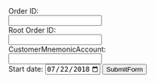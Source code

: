 <!DOCTYPE html>
<html>
    <head>
        <title>Basic Web Page</title>
    </head>
    <body>
		<form action="http://localhost:5000/api/v1/resources/books/all" name="myForm" method="post">
			<label for="orderid">Order ID: </label><br>
			<input type="text" id="orderid" name="orderid"><br>
			<label for="rootorderid">Root Order ID: </label><br>
			<input type="text" id="rootorderid" name="rootorderid"><br>
			<label for="custmnemonicaccount">CustomerMnemonicAccount: </label><br>
			<input type="text" id="custmnemonicaccount" name="custmnemonicaccount"><br>
			<label for="start">Start date:</label>
			<input type="date" id="start" name="trip-start" value="2018-07-22" min="2018-01-01" max="2020-12-31">
			<input type="submit" onclick="demo()" value="SubmitForm">
		</form>
	</body>
	
